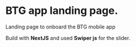 # BTG app landing page.

Landing page to onboard the BTG mobile app

Build with <strong>NextJS</strong> and used <strong>Swiper js</strong> for the slider.
